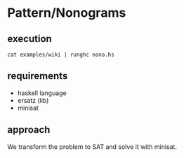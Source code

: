 # Pattern/Nonograms

## execution

`cat examples/wiki | runghc nono.hs`


## requirements
* haskell language
* ersatz (lib)
* minisat

## approach

We transform the problem to SAT and solve it with minisat.
